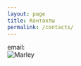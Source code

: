 ```yaml
---
layout: page
title: Контакты
permalink: /contacts/
---
```


email:  
<img src="http://img.fotografii.org/a3333333mail.gif" alt="Marley" border="0" />
